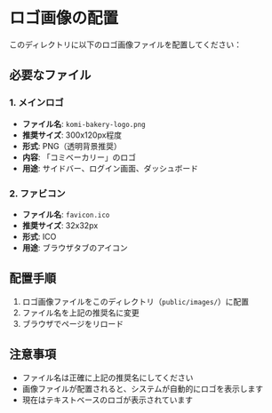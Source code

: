 # ロゴ画像の配置

このディレクトリに以下のロゴ画像ファイルを配置してください：

## 必要なファイル

### 1. メインロゴ
- **ファイル名**: `komi-bakery-logo.png`
- **推奨サイズ**: 300x120px程度
- **形式**: PNG（透明背景推奨）
- **内容**: 「コミベーカリー」のロゴ
- **用途**: サイドバー、ログイン画面、ダッシュボード

### 2. ファビコン
- **ファイル名**: `favicon.ico`
- **推奨サイズ**: 32x32px
- **形式**: ICO
- **用途**: ブラウザタブのアイコン

## 配置手順

1. ロゴ画像ファイルをこのディレクトリ（`public/images/`）に配置
2. ファイル名を上記の推奨名に変更
3. ブラウザでページをリロード

## 注意事項

- ファイル名は正確に上記の推奨名にしてください
- 画像ファイルが配置されると、システムが自動的にロゴを表示します
- 現在はテキストベースのロゴが表示されています
